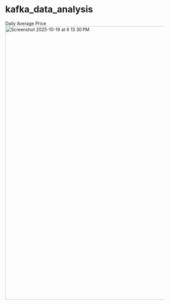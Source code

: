 # kafka_data_analysis

Daily Average Price
<img width="781" height="861" alt="Screenshot 2025-10-19 at 6 13 30 PM" src="https://github.com/user-attachments/assets/3944c1dc-5741-4e30-a839-eb27e5079a35" />


